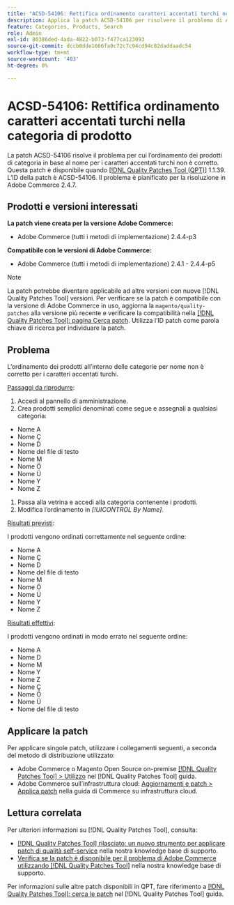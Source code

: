 ```yaml
---
title: "ACSD-54106: Rettifica ordinamento caratteri accentati turchi nella categoria di prodotto"
description: Applica la patch ACSD-54106 per risolvere il problema di Adobe Commerce per cui l’ordinamento dei prodotti di categoria in base al nome per i caratteri accentati turchi non è corretto.
feature: Categories, Products, Search
role: Admin
exl-id: 80386ded-4ada-4822-b073-f477ca123093
source-git-commit: dccb8dde1666fa0c72c7c94cd94c82daddaadc54
workflow-type: tm+mt
source-wordcount: '403'
ht-degree: 0%

---
```


# ACSD-54106: Rettifica ordinamento caratteri accentati turchi nella categoria di prodotto

La patch ACSD-54106 risolve il problema per cui l’ordinamento dei prodotti di categoria in base al nome per i caratteri accentati turchi non è corretto. Questa patch è disponibile quando [[!DNL Quality Patches Tool (QPT)]](/help/announcements/adobe-commerce-announcements/magento-quality-patches-released-new-tool-to-self-serve-quality-patches.md) 1.1.39. L’ID della patch è ACSD-54106. Il problema è pianificato per la risoluzione in Adobe Commerce 2.4.7.

## Prodotti e versioni interessati

**La patch viene creata per la versione Adobe Commerce:**

* Adobe Commerce (tutti i metodi di implementazione) 2.4.4-p3

**Compatibile con le versioni di Adobe Commerce:**

* Adobe Commerce (tutti i metodi di implementazione) 2.4.1 - 2.4.4-p5

>[!NOTE]
>
>La patch potrebbe diventare applicabile ad altre versioni con nuove [!DNL Quality Patches Tool] versioni. Per verificare se la patch è compatibile con la versione di Adobe Commerce in uso, aggiorna la `magento/quality-patches` alla versione più recente e verificare la compatibilità nella [[!DNL Quality Patches Tool]: pagina Cerca patch](https://experienceleague.adobe.com/tools/commerce-quality-patches/index.html). Utilizza l’ID patch come parola chiave di ricerca per individuare la patch.

## Problema

L’ordinamento dei prodotti all’interno delle categorie per nome non è corretto per i caratteri accentati turchi.

<u>Passaggi da riprodurre</u>:

1. Accedi al pannello di amministrazione.
1. Crea prodotti semplici denominati come segue e assegnali a qualsiasi categoria:

* Nome A
* Nome Ç
* Nome D
* Nome del file di testo
* Nome M
* Nome Ö
* Nome Ü
* Nome Y
* Nome Z

1. Passa alla vetrina e accedi alla categoria contenente i prodotti.
1. Modifica l’ordinamento in *[!UICONTROL By Name]*.

<u>Risultati previsti</u>:

I prodotti vengono ordinati correttamente nel seguente ordine:

* Nome A
* Nome Ç
* Nome D
* Nome del file di testo
* Nome M
* Nome Ö
* Nome Ü
* Nome Y
* Nome Z

<u>Risultati effettivi</u>:

I prodotti vengono ordinati in modo errato nel seguente ordine:

* Nome A
* Nome D
* Nome M
* Nome Y
* Nome Z
* Nome Ç
* Nome Ö
* Nome Ü
* Nome del file di testo

## Applicare la patch

Per applicare singole patch, utilizzare i collegamenti seguenti, a seconda del metodo di distribuzione utilizzato:

* Adobe Commerce o Magento Open Source on-premise [[!DNL Quality Patches Tool] > Utilizzo](https://experienceleague.adobe.com/docs/commerce-operations/tools/quality-patches-tool/usage.html) nel [!DNL Quality Patches Tool] guida.
* Adobe Commerce sull’infrastruttura cloud: [Aggiornamenti e patch > Applica patch](https://experienceleague.adobe.com/docs/commerce-cloud-service/user-guide/develop/upgrade/apply-patches.html) nella guida di Commerce su infrastruttura cloud.

## Lettura correlata

Per ulteriori informazioni su [!DNL Quality Patches Tool], consulta:

* [[!DNL Quality Patches Tool] rilasciato: un nuovo strumento per applicare patch di qualità self-service](/help/announcements/adobe-commerce-announcements/magento-quality-patches-released-new-tool-to-self-serve-quality-patches.md) nella nostra knowledge base di supporto.
* [Verifica se la patch è disponibile per il problema di Adobe Commerce utilizzando [!DNL Quality Patches Tool]](/help/support-tools/patches-available-in-qpt-tool/check-patch-for-magento-issue-with-magento-quality-patches.md) nella nostra knowledge base di supporto.

Per informazioni sulle altre patch disponibili in QPT, fare riferimento a [[!DNL Quality Patches Tool]: cerca le patch](https://experienceleague.adobe.com/tools/commerce-quality-patches/index.html) nel [!DNL Quality Patches Tool] guida.
